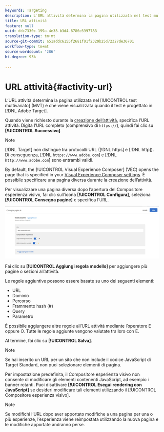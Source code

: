 ```yaml
---
keywords: Targeting
description: L’URL attività determina la pagina utilizzata nel test multivariato (MVT) e che viene visualizzata quando il test è progettato in Adobe Target.
title: URL attività
feature: null
uuid: ddc7330c-199a-4e38-b3d4-6786e3997783
translation-type: tm+mt
source-git-commit: a51addc6155f2681f01f2329b25d72327de36701
workflow-type: tm+mt
source-wordcount: '286'
ht-degree: 93%

---
```



# URL attività{#activity-url}

L’URL attività determina la pagina utilizzata nel [!UICONTROL test multivariato] (MVT) e che viene visualizzata quando il test è progettato in [!DNL Adobe Target].

Quando viene richiesto durante la [creazione dell’attività](/help/c-activities/c-multivariate-testing/t-create-multivariate-test/create-multivariate-test.md), specifica l’URL attività. Digita l’URL completo (comprensivo di `https://`), quindi fai clic su **[!UICONTROL Successivo]**.

>[!NOTE]
>
>[!DNL Target] non distingue tra protocolli URL ([!DNL https] e [!DNL http]). Di conseguenza, [!DNL `https://www.adobe.com`] e [!DNL `http://www.adobe.com`] sono entrambi validi.

By default, the [!UICONTROL Visual Experience Composer] (VEC) opens the page that is specified in your [Visual Experience Composer settings](/help/administrating-target/visual-experience-composer-set-up.md). È possibile specificare una pagina diversa durante la creazione dell’attività.

Per visualizzare una pagina diversa dopo l’apertura del Compositore esperienza visivo, fai clic sull’icona **[!UICONTROL Configura]**, seleziona **[!UICONTROL Consegna pagine]** e specifica l’URL.

![Finestra di dialogo Consegna pagine](/help/c-activities/c-multivariate-testing/t-create-multivariate-test/assets/url-config.png)

Fai clic su **[!UICONTROL Aggiungi regola modello]** per aggiungere più pagine o sezioni all’attività.

Le regole aggiuntive possono essere basate su uno dei seguenti elementi:

* URL
* Dominio
* Percorso
* Frammento hash (#)
* Query
* Parametro

È possibile aggiungere altre regole all’URL attività mediante l’operatore E oppure O. Tutte le regole aggiunte vengono valutate tra loro con E.

Al termine, fai clic su **[!UICONTROL Salva]**.

>[!NOTE]
>
>Se hai inserito un URL per un sito che non include il codice JavaScript di Target Standard, non puoi selezionare elementi di pagina.

Per impostazione predefinita, il Compositore esperienza visivo non consente di modificare gli elementi contenenti JavaScript, ad esempio i banner rotanti. Puoi disattivare **[!UICONTROL Esegui rendering con JavaScript]** se desideri modificare tali elementi utilizzando il [!UICONTROL Compositore esperienza visivo].

>[!NOTE]
>
>Se modifichi l’URL dopo aver apportato modifiche a una pagina per una o più esperienze, l’esperienza viene reimpostata utilizzando la nuova pagina e le modifiche apportate andranno perse.